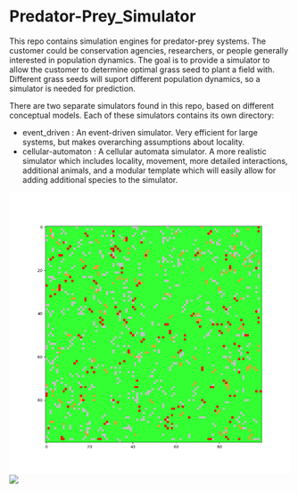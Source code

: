 # Predator-Prey_Simulator

This repo contains simulation engines for predator-prey systems.  The customer could be conservation agencies, researchers, or people generally interested in population dynamics.  The goal is to provide a simulator to allow the customer to determine optimal grass seed to plant a field with.  Different grass seeds will suport different population dynamics, so a simulator is needed for prediction.

There are two separate simulators found in this repo, based on different conceptual models.  Each of these simulators contains its own directory:
* event_driven : An event-driven simulator. Very efficient for large systems, but makes overarching assumptions about locality.
* cellular-automaton : A cellular automata simulator.  A more realistic simulator which includes locality, movement, more detailed interactions, additional animals, and a modular template which will easily allow for adding additional species to the simulator.

![](cellular_automaton/forest100by100.gif)
![](cellular_automaton/forest400by400.gif)

